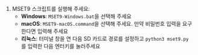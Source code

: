 1. MSET9 스크립트를 실행해 주세요:
   - **Windows**: `MSET9-Windows.bat`을 선택해 주세요
   - **macOS**: `MSET9-macOS.command`을 선택해 주세요. 만약 비밀번호 입력을 요구한다면 입력해 주세요
   - **리눅스**: 터미널 창을 연 다음 SD 카드로 경로를 설정하고 `python3 mset9.py`를 입력한 다음 엔터키를 눌러주세요